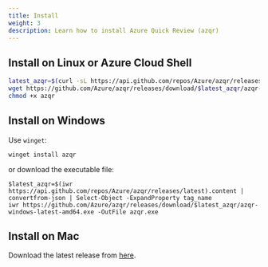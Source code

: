 ```yaml
---
title: Install
weight: 3
description: Learn how to install Azure Quick Review (azqr)
---
```


## Install on Linux or Azure Cloud Shell

```bash
latest_azqr=$(curl -sL https://api.github.com/repos/Azure/azqr/releases/latest | jq -r ".tag_name" | cut -c1-)
wget https://github.com/Azure/azqr/releases/download/$latest_azqr/azqr-ubuntu-latest-amd64 -O azqr
chmod +x azqr
```

## Install on Windows

Use `winget`:

```console
winget install azqr
```

or download the executable file:

```
$latest_azqr=$(iwr https://api.github.com/repos/Azure/azqr/releases/latest).content | convertfrom-json | Select-Object -ExpandProperty tag_name
iwr https://github.com/Azure/azqr/releases/download/$latest_azqr/azqr-windows-latest-amd64.exe -OutFile azqr.exe
```


## Install on Mac

Download the latest release from [here](https://github.com/Azure/azqr/releases).